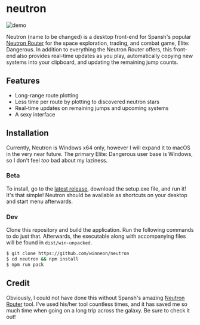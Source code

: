 # neutron

![demo](https://i.imgur.com/suv5xqc.gif)

Neutron (name to be changed) is a desktop front-end for Spansh's popular [Neutron Router](https://www.spansh.co.uk/) for the space exploration, trading, and combat game, Elite: Dangerous. In addition to everything the Neutron Router offers, this front-end also provides real-time updates as you play, automatically copying new systems into your clipboard, and updating the remaining jump counts.

## Features

* Long-range route plotting
* Less time per route by plotting to discovered neutron stars
* Real-time updates on remaining jumps and upcoming systems
* A sexy interface

## Installation

Currently, Neutron is Windows x64 only, however I will expand it to macOS in the very near future. The primary Elite: Dangerous user base is Windows, so I don't feel *too* bad about my laziness.

### Beta

To install, go to the [latest release]( https://github.com/winneon/neutron/releases/latest), download the setup.exe file, and run it! It's that simple! Neutron should be available as shortcuts on your desktop and start menu afterwards.

### Dev

Clone this repository and build the application. Run the following commands to do just that. Afterwards, the executable along with accompanying files will be found in `dist/win-unpacked`.

```bash
$ git clone https://github.com/winneon/neutron
$ cd neutron && npm install
$ npm run pack
```

## Credit

Obviously, I could not have done this without Spansh's amazing [Neutron Router](https://www.spansh.co.uk/) tool. I've used his/her tool countless times, and it has saved me so much time when going on a long trip across the galaxy. Be sure to check it out!
